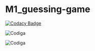 # M1_guessing-game

[![Codacy Badge](https://app.codacy.com/project/badge/Grade/cb56b19925c54e6a86696dced7e7a320)](https://www.codacy.com/gh/Abhishek-S-28/M1_guessing-game/dashboard?utm_source=github.com&amp;utm_medium=referral&amp;utm_content=Abhishek-S-28/M1_guessing-game&amp;utm_campaign=Badge_Grade)

![Codiga](https://api.codiga.io/project/32507/score/svg)

![Codiga](https://api.codiga.io/project/32507/status/svg)
